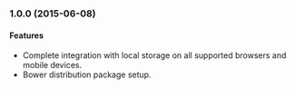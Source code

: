 <a name="1.0.0"></a>
### 1.0.0  (2015-06-08)

#### Features

* Complete integration with local storage on all supported browsers and mobile
devices.
* Bower distribution package setup.
